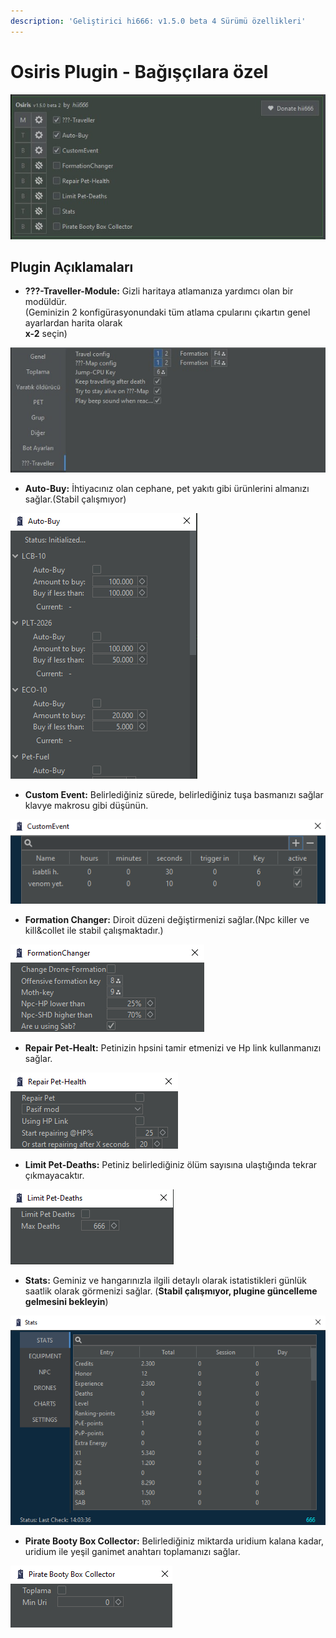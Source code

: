 ```yaml
---
description: 'Geliştirici hi666: v1.5.0 beta 4 Sürümü özellikleri'
---
```


# Osiris Plugin - Bağışçılara özel

![](<../.gitbook/assets/image (61).png>)

## Plugin Açıklamaları

* **???-Traveller-Module:** Gizli haritaya atlamanıza yardımcı olan bir modüldür.\
  (Geminizin 2 konfigürasyonundaki tüm atlama cpularını çıkartın genel ayarlardan harita olarak \
  **x-2** seçin)

![](<../.gitbook/assets/image (172).png>)

* **Auto-Buy:** İhtiyacınız olan cephane, pet yakıtı gibi ürünlerini almanızı sağlar.(Stabil çalışmıyor)

![](<../.gitbook/assets/image (29).png>)

* **Custom Event:** Belirlediğiniz sürede, belirlediğiniz tuşa basmanızı sağlar klavye makrosu gibi düşünün.

![](<../.gitbook/assets/image (281).png>)

* **Formation Changer:** Diroit düzeni değiştirmenizi sağlar.(Npc killer ve kill\&collet ile stabil çalışmaktadır.)

![](<../.gitbook/assets/image (182).png>)

* **Repair Pet-Healt:** Petinizin hpsini tamir etmenizi ve Hp link kullanmanızı sağlar.

![](<../.gitbook/assets/image (274).png>)

* **Limit Pet-Deaths:** Petiniz belirlediğiniz ölüm sayısına ulaştığında tekrar çıkmayacaktır.

![](<../.gitbook/assets/image (108).png>)

* **Stats:** Geminiz ve hangarınızla ilgili detaylı olarak istatistikleri günlük saatlik olarak görmenizi sağlar. (**Stabil çalışmıyor, plugine güncelleme gelmesini bekleyin**)&#x20;

![](<../.gitbook/assets/image (208).png>)

* **Pirate Booty Box Collector:** Belirlediğiniz miktarda uridium kalana kadar, uridium ile yeşil ganimet anahtarı toplamanızı sağlar.

![](<../.gitbook/assets/image (192).png>)

